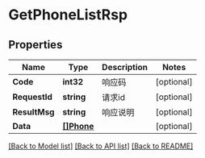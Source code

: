 # GetPhoneListRsp

## Properties

Name | Type | Description | Notes
------------ | ------------- | ------------- | -------------
**Code** | **int32** | 响应码 | [optional] 
**RequestId** | **string** | 请求id | [optional] 
**ResultMsg** | **string** | 响应说明 | [optional] 
**Data** | [**[]Phone**](Phone.md) |  | [optional] 

[[Back to Model list]](../README.md#documentation-for-models) [[Back to API list]](../README.md#documentation-for-api-endpoints) [[Back to README]](../README.md)


